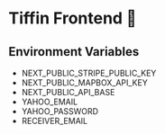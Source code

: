 # Tiffin Frontend 🍖

## Environment Variables

- NEXT_PUBLIC_STRIPE_PUBLIC_KEY
- NEXT_PUBLIC_MAPBOX_API_KEY
- NEXT_PUBLIC_API_BASE
- YAHOO_EMAIL
- YAHOO_PASSWORD
- RECEIVER_EMAIL

